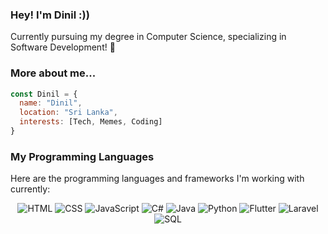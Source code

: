 ### Hey! I'm Dinil :))
Currently pursuing my degree in Computer Science, specializing in Software Development! 🤠

### More about me...
```javascript
const Dinil = {
  name: "Dinil",
  location: "Sri Lanka",
  interests: [Tech, Memes, Coding]
}
```
### My Programming Languages

Here are the programming languages and frameworks I'm working with currently:

<p align="center">
  <img src="https://img.shields.io/badge/HTML-5E5E5E?style=for-the-badge&logo=html5" alt="HTML">
  <img src="https://img.shields.io/badge/CSS-5E5E5E?style=for-the-badge&logo=css3" alt="CSS">
  <img src="https://img.shields.io/badge/JavaScript-5E5E5E?style=for-the-badge&logo=javascript" alt="JavaScript">
  <img src="https://img.shields.io/badge/C%23-5E5E5E?style=for-the-badge&logo=c-sharp" alt="C#">
  <img src="https://img.shields.io/badge/Java-5E5E5E?style=for-the-badge&logo=java" alt="Java">
  <img src="https://img.shields.io/badge/Python-5E5E5E?style=for-the-badge&logo=python" alt="Python">
  <img src="https://img.shields.io/badge/Flutter-5E5E5E?style=for-the-badge&logo=flutter" alt="Flutter">
  <img src="https://img.shields.io/badge/Laravel-5E5E5E?style=for-the-badge&logo=laravel" alt="Laravel">
  <img src="https://img.shields.io/badge/SQL-5E5E5E?style=for-the-badge&logo=sql" alt="SQL">
</p>


<!--
**dinilgamage/dinilgamage** is a ✨ _special_ ✨ repository because its `README.md` (this file) appears on your GitHub profile.

Here are some ideas to get you started:

- 🔭 I’m currently working on ...
- 🌱 I’m currently learning ...
- 👯 I’m looking to collaborate on ...
- 🤔 I’m looking for help with ...
- 💬 Ask me about ...
- 📫 How to reach me: ...
- 😄 Pronouns: ...
- ⚡ Fun fact: ...
-->
